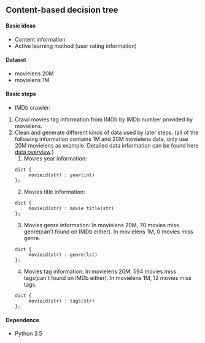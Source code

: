 ## Content-based decision tree
#### Basic ideas
- Content information
- Active learning method (user rating information)
#### Dataset
- movielens 20M
- movielens 1M
#### Basic steps
- IMDb crawler: 
1. Crawl movies tag information from IMDb by IMDb number provided by movielens.
2. Clean and generate different kinds of data used by later steps. (all of the following information contains 1M and 20M movielens data, only use 20M movielens as example. Detailed data information can be found here [data overview](https://github.com/clamli/Content-based-decision-tree/blob/master/IMDb%20crawler/data_overview.ipynb).)
	1) Movies year information:
   ```
   dict { 
   		movieid(str) : year(int) 
   };
   ```
   2) Movies title information:
   ```
   dict { 
   		movieid(str) : movie title(str) 
   };
   ```
   3) Movies genre information:
   In movielens 20M, 70 movies miss genre(can't found on IMDb either).
   In movielens 1M, 0 movies miss genre.
   ```
   dict { 
   		movieid(str) : genre(lst) 
   };
   ```
   4) Movies tag information:
   In movielens 20M, 594 movies miss tags(can't found on IMDb either).
   In movielens 1M, 12 movies miss tags.
   ```
   dict { 
   		movieid(str) : tags(str) 
   };
   ```
#### Dependence
- Python 3.5